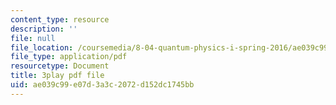 ```yaml
---
content_type: resource
description: ''
file: null
file_location: /coursemedia/8-04-quantum-physics-i-spring-2016/ae039c99e07d3a3c2072d152dc1745bb_DvFb-D1zJTA.pdf
file_type: application/pdf
resourcetype: Document
title: 3play pdf file
uid: ae039c99-e07d-3a3c-2072-d152dc1745bb
---
```

